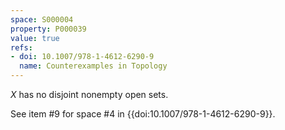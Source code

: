 ```yaml
---
space: S000004
property: P000039
value: true
refs:
- doi: 10.1007/978-1-4612-6290-9
  name: Counterexamples in Topology
---
```


$X$ has no disjoint nonempty open sets.

See item #9 for space #4 in {{doi:10.1007/978-1-4612-6290-9}}.
